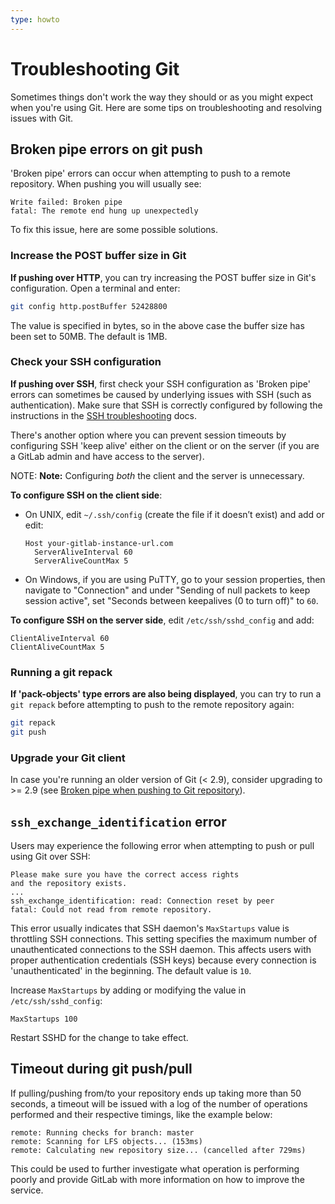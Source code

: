 ```yaml
---
type: howto
---
```


# Troubleshooting Git

Sometimes things don't work the way they should or as you might expect when
you're using Git. Here are some tips on troubleshooting and resolving issues
with Git.

## Broken pipe errors on git push

'Broken pipe' errors can occur when attempting to push to a remote repository.
When pushing you will usually see:

```text
Write failed: Broken pipe
fatal: The remote end hung up unexpectedly
```

To fix this issue, here are some possible solutions.

### Increase the POST buffer size in Git

**If pushing over HTTP**, you can try increasing the POST buffer size in Git's
configuration. Open a terminal and enter:

```sh
git config http.postBuffer 52428800
```

The value is specified in bytes, so in the above case the buffer size has been
set to 50MB. The default is 1MB.

### Check your SSH configuration

**If pushing over SSH**, first check your SSH configuration as 'Broken pipe'
errors can sometimes be caused by underlying issues with SSH (such as
authentication). Make sure that SSH is correctly configured by following the
instructions in the [SSH troubleshooting] docs.

There's another option where you can prevent session timeouts by configuring
SSH 'keep alive' either on the client or on the server (if you are a GitLab
admin and have access to the server).

NOTE: **Note:**
Configuring *both* the client and the server is unnecessary.

**To configure SSH on the client side**:

- On UNIX, edit `~/.ssh/config` (create the file if it doesn’t exist) and
  add or edit:

    ```text
    Host your-gitlab-instance-url.com
      ServerAliveInterval 60
      ServerAliveCountMax 5
    ```

- On Windows, if you are using PuTTY, go to your session properties, then
  navigate to "Connection" and under "Sending of null packets to keep
  session active", set "Seconds between keepalives (0 to turn off)" to `60`.

**To configure SSH on the server side**, edit `/etc/ssh/sshd_config` and add:

```text
ClientAliveInterval 60
ClientAliveCountMax 5
```

### Running a git repack

**If 'pack-objects' type errors are also being displayed**, you can try to
run a `git repack` before attempting to push to the remote repository again:

```sh
git repack
git push
```

### Upgrade your Git client

In case you're running an older version of Git (< 2.9), consider upgrading
to >= 2.9 (see [Broken pipe when pushing to Git repository][Broken-Pipe]).

## `ssh_exchange_identification` error

Users may experience the following error when attempting to push or pull
using Git over SSH:

```text
Please make sure you have the correct access rights
and the repository exists.
...
ssh_exchange_identification: read: Connection reset by peer
fatal: Could not read from remote repository.
```

This error usually indicates that SSH daemon's `MaxStartups` value is throttling
SSH connections. This setting specifies the maximum number of unauthenticated
connections to the SSH daemon. This affects users with proper authentication
credentials (SSH keys) because every connection is 'unauthenticated' in the
beginning. The default value is `10`.

Increase `MaxStartups` by adding or modifying the value in `/etc/ssh/sshd_config`:

```text
MaxStartups 100
```

Restart SSHD for the change to take effect.

## Timeout during git push/pull

If pulling/pushing from/to your repository ends up taking more than 50 seconds,
a timeout will be issued with a log of the number of operations performed
and their respective timings, like the example below:

```text
remote: Running checks for branch: master
remote: Scanning for LFS objects... (153ms)
remote: Calculating new repository size... (cancelled after 729ms)
```

This could be used to further investigate what operation is performing poorly
and provide GitLab with more information on how to improve the service.

[SSH troubleshooting]: ../../ssh/README.md#troubleshooting "SSH Troubleshooting"
[Broken-Pipe]: https://stackoverflow.com/questions/19120120/broken-pipe-when-pushing-to-git-repository/36971469#36971469 "StackOverflow: 'Broken pipe when pushing to Git repository'"
